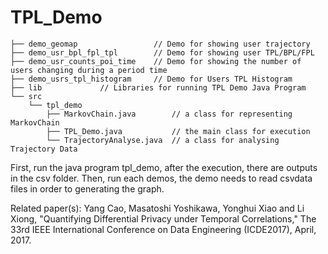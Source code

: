 # TPL_Demo
	├── demo_geomap                 // Demo for showing user trajectory
	├── demo_usr_bpl_fpl_tpl        // Demo for showing user TPL/BPL/FPL
	├── demo_usr_counts_poi_time    // Demo for showing the number of users changing during a period time
	├── demo_usrs_tpl_histogram     // Demo for Users TPL Histogram
	├── lib				// Libraries for running TPL Demo Java Program
	└── src
		└── tpl_demo
			├── MarkovChain.java        // a class for representing MarkovChain
			├── TPL_Demo.java           // the main class for execution
			└── TrajectoryAnalyse.java  // a class for analysing Trajectory Data
        

First, run the java program tpl_demo, after the execution, there are outputs in the csv folder.
Then, run each demos, the demo needs to read csvdata files in order to generating the graph.

Related paper(s): 
Yang Cao, Masatoshi Yoshikawa, Yonghui Xiao and Li Xiong, "Quantifying Differential Privacy under Temporal Correlations," The 33rd IEEE International Conference on Data Engineering (ICDE2017), April, 2017.

